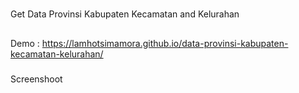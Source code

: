 #
Get Data Provinsi Kabupaten Kecamatan and Kelurahan

##
Demo : https://lamhotsimamora.github.io/data-provinsi-kabupaten-kecamatan-kelurahan/

###
Screenshoot

